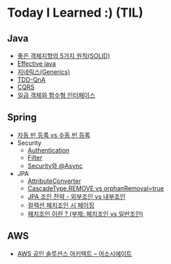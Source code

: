 # Today I Learned :) (TIL)

## Java
 * [좋은 객체지향의 5가지 원칙(SOLID)](https://github.com/leeyohan93/TIL/blob/master/java/좋은객체지향의5가지원칙.md)
 * [Effective java](https://github.com/leeyohan93/TIL/blob/master/java/Effective-java.md)
 * [지네릭스(Generics)](https://github.com/leeyohan93/TIL/blob/master/java/Generics.md)
 * [TDD-QnA](https://github.com/leeyohan93/TIL/blob/master/java/tdd/QnA.md)
 * [CQRS](https://github.com/leeyohan93/TIL/blob/master/java/CQRS.md)
 * [일급 객체와 함수형 인터페이스](https://github.com/leeyohan93/TIL/blob/master/java/%EC%9D%BC%EA%B8%89%EA%B0%9D%EC%B2%B4-%ED%95%A8%EC%88%98%ED%98%95%EC%9D%B8%ED%84%B0%ED%8E%98%EC%9D%B4%EC%8A%A4.md)

## Spring
* [자동 빈 등록 vs 수동 빈 등록](https://github.com/leeyohan93/TIL/blob/master/spring/ManualVsAutoBean.md)
* Security
  * [Authentication](https://github.com/leeyohan93/TIL/blob/master/spring/security/Authentication.md)
  * [Filter](https://github.com/leeyohan93/TIL/blob/master/spring/security/Filter.md)
  * [Security와 @Async](https://github.com/leeyohan93/TIL/blob/master/spring/security/SecurityAndAsync.md)
* JPA
  * [AttributeConverter](https://github.com/leeyohan93/TIL/blob/master/spring/jpa/AttributeConverter.md)
  * [CascadeType.REMOVE vs orphanRemoval=true](https://github.com/leeyohan93/TIL/blob/master/spring/jpa/CascadeTypeRemoveVsOrphan.md)
  * [JPA 조인 전략 - 외부조인 vs 내부조인](https://github.com/leeyohan93/TIL/blob/master/spring/jpa/JpaJoinStrategy.md)
  * [컬렉션 페치조인 시 페이징](https://github.com/leeyohan93/TIL/blob/master/spring/jpa/컬렉션_페치조인_페이징.md)
  * [페치조인 이란 ? (부제: 페치조인 vs 일반조인)](https://github.com/leeyohan93/TIL/blob/master/spring/jpa/페치조인.md)
## AWS
* [AWS 공인 솔루션스 아키텍트 – 어소시에이트](./aws/certified-solutions-architect-associate)

